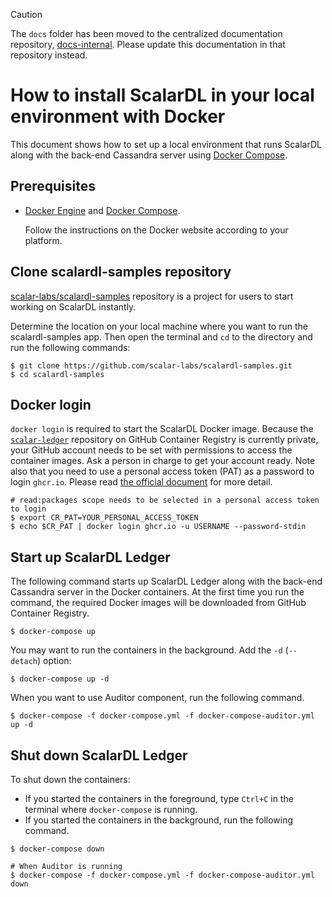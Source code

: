 > [!CAUTION]
> 
> The `docs` folder has been moved to the centralized documentation repository, [docs-internal](https://github.com/scalar-labs/docs-internal). Please update this documentation in that repository instead.

# How to install ScalarDL in your local environment with Docker

This document shows how to set up a local environment that runs ScalarDL
along with the back-end Cassandra server using [Docker
Compose](https://docs.docker.com/compose/).

## Prerequisites

- [Docker Engine](https://docs.docker.com/engine/) and [Docker Compose](https://docs.docker.com/compose/).

    Follow the instructions on the Docker website according to your platform.


## Clone scalardl-samples repository

[scalar-labs/scalardl-samples](https://github.com/scalar-labs/scalardl-samples)
repository is a project for users to start working on ScalarDL instantly.

Determine the location on your local machine where you want to run the
scalardl-samples app. Then open the terminal and `cd` to the directory and run the
following commands:

```
$ git clone https://github.com/scalar-labs/scalardl-samples.git
$ cd scalardl-samples
```

## Docker login

`docker login` is required to start the ScalarDL Docker image. Because the
[`scalar-ledger`](https://github.com/orgs/scalar-labs/packages/container/package/scalar-ledger) repository
on GitHub Container Registry is currently private, your GitHub account needs to be set with permissions to access the container images.
Ask a person in charge to get your account ready. Note also that you need to use a personal access token (PAT) as a password to login `ghcr.io`. Please read [the official document](https://docs.github.com/en/packages/guides/migrating-to-github-container-registry-for-docker-images#authenticating-with-the-container-registry) for more detail.

```
# read:packages scope needs to be selected in a personal access token to login
$ export CR_PAT=YOUR_PERSONAL_ACCESS_TOKEN
$ echo $CR_PAT | docker login ghcr.io -u USERNAME --password-stdin
```

## Start up ScalarDL Ledger

The following command starts up ScalarDL Ledger along with the back-end Cassandra server in the Docker containers. At the first time you run the command, the required Docker images will be downloaded from GitHub Container Registry.

```
$ docker-compose up
```

You may want to run the containers in the background. Add the `-d` (`--detach`) option:

```
$ docker-compose up -d
```

When you want to use Auditor component, run the following command.
```
$ docker-compose -f docker-compose.yml -f docker-compose-auditor.yml up -d

```

## Shut down ScalarDL Ledger

To shut down the containers:

- If you started the containers in the foreground, type `Ctrl+C` in the terminal
  where `docker-compose` is running.
- If you started the containers in the background, run the following command.

```
$ docker-compose down

# When Auditor is running
$ docker-compose -f docker-compose.yml -f docker-compose-auditor.yml down
```

